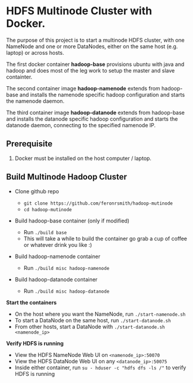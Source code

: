 # HDFS Multinode Cluster with Docker.

The purpose of this project is to start a multinode HDFS cluster, with one NameNode and one or more DataNodes, either on the same host (e.g. laptop) or across hosts.

The first docker container **hadoop-base** provisions ubuntu with java and hadoop and does most of the leg work to setup the master and slave containter.

The second container image **hadoop-namenode** extends from hadoop-base and installs the namenode specific hadoop configuration and starts the namenode daemon.

The third container image **hadoop-datanode** extends from hadoop-base and installs the datanode specific hadoop configuration and starts the datanode daemon, connecting to the specified namenode IP.


Prerequisite
------------

1. Docker must be installed on the host computer / laptop.
 
Build Multinode Hadoop Cluster
------------------------------
 
* Clone github repo
  * `git clone https://github.com/feronrsmith/hadoop-mutinode`
  * `cd hadoop-mutinode`

* Build hadoop-base container (only if modified)
  * Run `./build base`
  * This will take a while to build the container go grab a cup of coffee or whatever drink you like :)
 
* Build hadoop-namenode container
  * Run `./build misc hadoop-namenode`  
  
* Build hadoop-datanode container
  * Run `./build misc hadoop-datanode`

**Start the containers**

 * On the host where you want the NameNode, run `./start-namenode.sh`
 * To start a DataNode on the same host, run `./start-datanode.sh`
 * From other hosts, start a DataNode with `./start-datanode.sh <namenode_ip>`

**Verify HDFS is running**

 * View the HDFS NameNode Web UI on `<namenode_ip>:50070`
 * View the HDFS DataNode Web UI on any `<datanode_ip>:50075`
 * Inside either container, run `su - hduser -c "hdfs dfs -ls /"` to verify HDFS is running
  
